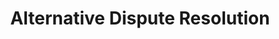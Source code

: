 ---
title: Alternative Dispute Resolution
slug: alternative-dispute-resolution
taxonomy:
	tag: industry
content:
    items:
        '@taxonomy.industry': alternative-dispute-resolution
    order:
        by: date
        dir: desc
---